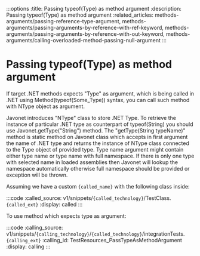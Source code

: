 :::options
:title: Passing typeof(Type) as method argument
:description: Passing typeof(Type) as method argument
:related_articles: methods-arguments/passing-reference-type-argument, methods-arguments/passing-arguments-by-reference-with-ref-keyword, methods-arguments/passing-arguments-by-reference-with-out-keyword, methods-arguments/calling-overloaded-method-passing-null-argument
:::

# Passing typeof(Type) as method argument 
  
If target .NET methods expects "Type" as argument, which is being called in .NET using Method(typeof(Some_Type)) syntax, you can call such method with NType object as argument.  

Javonet introduces "NType" class to store .NET Type. To retrieve the instance of particular .NET type as counterpart of typeof(String) you should use Javonet.getType("String") method. The "getType(String typeName)" method is static method on Javonet class which accepts in first argument the name of .NET type and returns the instance of NType class connected to the Type object of provided type. Type name argument might contain either type name or type name with full namespace. If there is only one type with selected name in loaded assemblies then Javonet will lookup the namespace automatically otherwise full namespace should be provided or exception will be thrown.  
  
Assuming we have a custom `{called_name}` with the following class inside:

:::code 
:called_source: v1/snippets/`{called_technology}`/TestClass.`{called_ext}`
:display: called
:::


To use method which expects type as argument:  
  
:::code 
:calling_source: v1/snippets/`{calling_technology}`/`{called_technology}`/integrationTests.`{calling_ext}`
:calling_id: TestResources_PassTypeAsMethodArgument
:display: calling
:::

